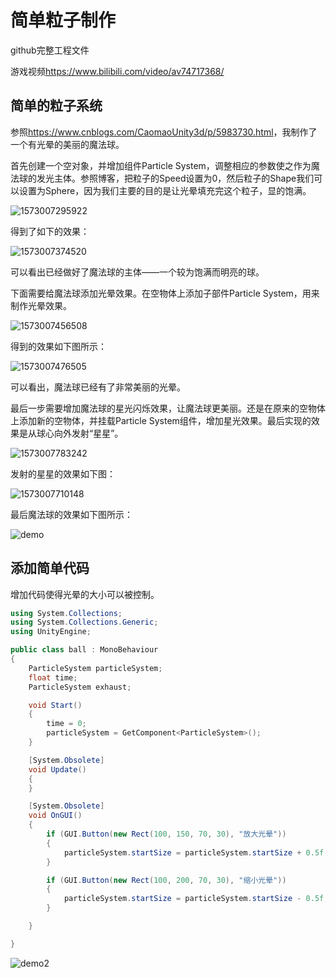 # 简单粒子制作

github完整工程文件

游戏视频<https://www.bilibili.com/video/av74717368/>

## 简单的粒子系统

参照<https://www.cnblogs.com/CaomaoUnity3d/p/5983730.html>，我制作了一个有光晕的美丽的魔法球。

首先创建一个空对象，并增加组件Particle System，调整相应的参数使之作为魔法球的发光主体。参照博客，把粒子的Speed设置为0，然后粒子的Shape我们可以设置为Sphere，因为我们主要的目的是让光晕填充完这个粒子，显的饱满。

![1573007295922](pic/1573007295922.png)

得到了如下的效果：

![1573007374520](pic/1573007374520.png)

可以看出已经做好了魔法球的主体——一个较为饱满而明亮的球。

下面需要给魔法球添加光晕效果。在空物体上添加子部件Particle System，用来制作光晕效果。

![1573007456508](pic/1573007456508.png)

得到的效果如下图所示：

![1573007476505](pic/1573007476505.png)

可以看出，魔法球已经有了非常美丽的光晕。

最后一步需要增加魔法球的星光闪烁效果，让魔法球更美丽。还是在原来的空物体上添加新的空物体，并挂载Particle System组件，增加星光效果。最后实现的效果是从球心向外发射“星星”。

![1573007783242](pic/1573007783242.png)

发射的星星的效果如下图：

![1573007710148](pic/1573007710148.png)

最后魔法球的效果如下图所示：

![demo](pic/demo.gif)



## 添加简单代码

增加代码使得光晕的大小可以被控制。

```c#
using System.Collections;
using System.Collections.Generic;
using UnityEngine;

public class ball : MonoBehaviour
{
    ParticleSystem particleSystem;
    float time;
    ParticleSystem exhaust;

    void Start()
    {
        time = 0;
        particleSystem = GetComponent<ParticleSystem>();
    }

    [System.Obsolete]
    void Update()
    {
    }

    [System.Obsolete]
    void OnGUI()
    {
        if (GUI.Button(new Rect(100, 150, 70, 30), "放大光晕"))
        {
            particleSystem.startSize = particleSystem.startSize + 0.5f;
        }

        if (GUI.Button(new Rect(100, 200, 70, 30), "缩小光晕"))
        {
            particleSystem.startSize = particleSystem.startSize - 0.5f;
        }

    }

}

```

![demo2](pic/demo2.gif)